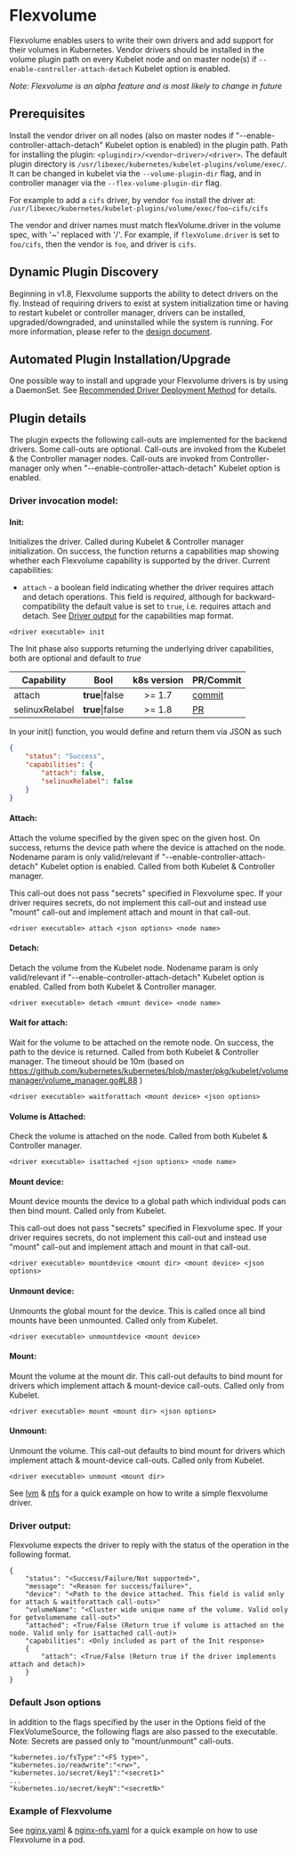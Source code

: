 # Flexvolume

Flexvolume enables users to write their own drivers and add support for their volumes in Kubernetes. Vendor drivers should be installed in the volume plugin path on every Kubelet node and on master node(s) if `--enable-controller-attach-detach` Kubelet option is enabled. 

*Note: Flexvolume is an alpha feature and is most likely to change in future*

## Prerequisites

Install the vendor driver on all nodes (also on master nodes if "--enable-controller-attach-detach" Kubelet option is enabled) in the plugin path. Path for installing the plugin: `<plugindir>/<vendor~driver>/<driver>`. The default plugin directory is `/usr/libexec/kubernetes/kubelet-plugins/volume/exec/`. It can be changed in kubelet via the `--volume-plugin-dir` flag, and in controller manager via the `--flex-volume-plugin-dir` flag.

For example to add a `cifs` driver, by vendor `foo` install the driver at: `/usr/libexec/kubernetes/kubelet-plugins/volume/exec/foo~cifs/cifs`

The vendor and driver names must match flexVolume.driver in the volume spec, with '~' replaced with '/'. For example, if `flexVolume.driver` is set to `foo/cifs`, then the vendor is `foo`, and driver is `cifs`.

## Dynamic Plugin Discovery
Beginning in v1.8, Flexvolume supports the ability to detect drivers on the fly. Instead of requiring drivers to exist at system initialization time or having to restart kubelet or controller manager, drivers can be installed, upgraded/downgraded, and uninstalled while the system is running.
For more information, please refer to the [design document](https://github.com/kubernetes/community/blob/master/contributors/design-proposals/storage/flexvolume-deployment.md).

## Automated Plugin Installation/Upgrade
One possible way to install and upgrade your Flexvolume drivers is by using a DaemonSet. See [Recommended Driver Deployment Method](https://github.com/kubernetes/community/blob/master/contributors/design-proposals/storage/flexvolume-deployment.md#recommended-driver-deployment-method) for details.

## Plugin details
The plugin expects the following call-outs are implemented for the backend drivers. Some call-outs are optional. Call-outs are invoked from the Kubelet & the Controller manager nodes.
Call-outs are invoked from Controller-manager only when "--enable-controller-attach-detach" Kubelet option is enabled.

### Driver invocation model:

#### Init:
Initializes the driver. Called during Kubelet & Controller manager initialization. On success, the function returns a capabilities map showing whether each Flexvolume capability is supported by the driver.
Current capabilities:
* `attach` - a boolean field indicating whether the driver requires attach and detach operations. This field is *required*, although for backward-compatibility the default value is set to `true`, i.e. requires attach and detach.
See [Driver output](#driver-output) for the capabilities map format.
```
<driver executable> init
```
The Init phase also supports returning the underlying driver capabilities, both are optional and default to _true_

| Capability | Bool | k8s version | PR/Commit |
| ---        | ---  |:-----------:| ---       |
| attach | **true**\|false | >= 1.7 | [commit](https://github.com/kubernetes/kubernetes/commit/894b9b2add77034772cc8860857ca566a1eee110) |
| selinuxRelabel | **true**\|false | >= 1.8 | [PR](https://github.com/kubernetes/kubernetes/pull/50843) |

In your init() function, you would define and return them via JSON as such
```JSON
{
	"status": "Success",
	"capabilities": {
		"attach": false,
		"selinuxRelabel": false
	}
}
```

#### Attach:
Attach the volume specified by the given spec on the given host. On success, returns the device path where the device is attached on the node. Nodename param is only valid/relevant if "--enable-controller-attach-detach" Kubelet option is enabled. Called from both Kubelet & Controller manager.

This call-out does not pass "secrets" specified in Flexvolume spec. If your driver requires secrets, do not implement this call-out and instead use "mount" call-out and implement attach and mount in that call-out.

```
<driver executable> attach <json options> <node name>
```

#### Detach:
Detach the volume from the Kubelet node. Nodename param is only valid/relevant if "--enable-controller-attach-detach" Kubelet option is enabled. Called from both Kubelet & Controller manager.
```
<driver executable> detach <mount device> <node name>
```

#### Wait for attach:
Wait for the volume to be attached on the remote node. On success, the path to the device is returned. Called from both Kubelet & Controller manager. The timeout should be 10m (based on https://github.com/kubernetes/kubernetes/blob/master/pkg/kubelet/volumemanager/volume_manager.go#L88 )

```
<driver executable> waitforattach <mount device> <json options>
```

#### Volume is Attached:
Check the volume is attached on the node. Called from both Kubelet & Controller manager.

```
<driver executable> isattached <json options> <node name>
```

#### Mount device:
Mount device mounts the device to a global path which individual pods can then bind mount. Called only from Kubelet.

This call-out does not pass "secrets" specified in Flexvolume spec. If your driver requires secrets, do not implement this call-out and instead use "mount" call-out and implement attach and mount in that call-out.

```
<driver executable> mountdevice <mount dir> <mount device> <json options>
```

#### Unmount device:
Unmounts the global mount for the device. This is called once all bind mounts have been unmounted. Called only from Kubelet.

```
<driver executable> unmountdevice <mount device>
```

#### Mount:
Mount the volume at the mount dir. This call-out defaults to bind mount for drivers which implement attach & mount-device call-outs. Called only from Kubelet.

```
<driver executable> mount <mount dir> <json options>
```

#### Unmount:
Unmount the volume. This call-out defaults to bind mount for drivers which implement attach & mount-device call-outs. Called only from Kubelet.

```
<driver executable> unmount <mount dir>
```

See [lvm] & [nfs] for a quick example on how to write a simple flexvolume driver.

### Driver output:

Flexvolume expects the driver to reply with the status of the operation in the
following format.

```
{
	"status": "<Success/Failure/Not supported>",
	"message": "<Reason for success/failure>",
	"device": "<Path to the device attached. This field is valid only for attach & waitforattach call-outs>"
	"volumeName": "<Cluster wide unique name of the volume. Valid only for getvolumename call-out>"
	"attached": <True/False (Return true if volume is attached on the node. Valid only for isattached call-out)>
    "capabilities": <Only included as part of the Init response>
    {
        "attach": <True/False (Return true if the driver implements attach and detach)>
    }
}
```

### Default Json options

In addition to the flags specified by the user in the Options field of the FlexVolumeSource, the following flags are also passed to the executable.
Note: Secrets are passed only to "mount/unmount" call-outs.

```
"kubernetes.io/fsType":"<FS type>",
"kubernetes.io/readwrite":"<rw>",
"kubernetes.io/secret/key1":"<secret1>"
...
"kubernetes.io/secret/keyN":"<secretN>"
```

### Example of Flexvolume

See [nginx.yaml] & [nginx-nfs.yaml] for a quick example on how to use Flexvolume in a pod.


[lvm]: https://github.com/kubernetes/kubernetes/blob/master/examples/volumes/flexvolume/lvm
[nfs]: https://github.com/kubernetes/kubernetes/blob/master/examples/volumes/flexvolume/nfs
[nginx.yaml]: https://github.com/kubernetes/kubernetes/blob/master/examples/volumes/flexvolume/nginx.yaml
[nginx-nfs.yaml]: https://github.com/kubernetes/kubernetes/blob/master/examples/volumes/flexvolume/nginx-nfs.yaml
